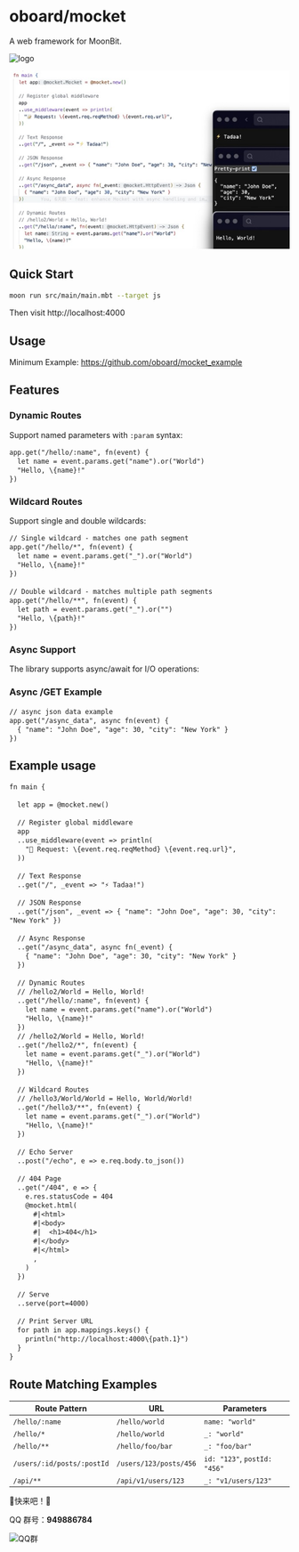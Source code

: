# oboard/mocket

A web framework for MoonBit.

![logo](logo.jpg)

![screenshots](screenshots/1.jpg)

## Quick Start

```bash
moon run src/main/main.mbt --target js
```

Then visit http://localhost:4000

## Usage

Minimum Example: https://github.com/oboard/mocket_example

## Features

### Dynamic Routes

Support named parameters with `:param` syntax:

```moonbit
app.get("/hello/:name", fn(event) {
  let name = event.params.get("name").or("World")
  "Hello, \{name}!"
})
```

### Wildcard Routes

Support single and double wildcards:

```moonbit
// Single wildcard - matches one path segment
app.get("/hello/*", fn(event) {
  let name = event.params.get("_").or("World")
  "Hello, \{name}!"
})

// Double wildcard - matches multiple path segments
app.get("/hello/**", fn(event) {
  let path = event.params.get("_").or("")
  "Hello, \{path}!"
})
```

### Async Support

The library supports async/await for I/O operations:

### Async /GET Example

```moonbit
// async json data example
app.get("/async_data", async fn(event) {
  { "name": "John Doe", "age": 30, "city": "New York" }
})
```

## Example usage

```moonbit
fn main {
  
  let app = @mocket.new()

  // Register global middleware
  app
  ..use_middleware(event => println(
    "📝 Request: \{event.req.reqMethod} \{event.req.url}",
  ))

  // Text Response
  ..get("/", _event => "⚡️ Tadaa!")

  // JSON Response
  ..get("/json", _event => { "name": "John Doe", "age": 30, "city": "New York" })

  // Async Response
  ..get("/async_data", async fn(_event) {
    { "name": "John Doe", "age": 30, "city": "New York" }
  })

  // Dynamic Routes
  // /hello2/World = Hello, World!
  ..get("/hello/:name", fn(event) {
    let name = event.params.get("name").or("World")
    "Hello, \{name}!"
  })
  // /hello2/World = Hello, World!
  ..get("/hello2/*", fn(event) {
    let name = event.params.get("_").or("World")
    "Hello, \{name}!"
  })

  // Wildcard Routes
  // /hello3/World/World = Hello, World/World!
  ..get("/hello3/**", fn(event) {
    let name = event.params.get("_").or("World")
    "Hello, \{name}!"
  })

  // Echo Server
  ..post("/echo", e => e.req.body.to_json())

  // 404 Page
  ..get("/404", e => {
    e.res.statusCode = 404
    @mocket.html(
      #|<html>
      #|<body>
      #|  <h1>404</h1>
      #|</body>
      #|</html>
      ,
    )
  })

  // Serve
  ..serve(port=4000)

  // Print Server URL
  for path in app.mappings.keys() {
    println("http://localhost:4000\{path.1}")
  }
}
```

## Route Matching Examples

| Route Pattern | URL | Parameters |
|---------------|-----|------------|
| `/hello/:name` | `/hello/world` | `name: "world"` |
| `/hello/*` | `/hello/world` | `_: "world"` |
| `/hello/**` | `/hello/foo/bar` | `_: "foo/bar"` |
| `/users/:id/posts/:postId` | `/users/123/posts/456` | `id: "123"`, `postId: "456"` |
| `/api/**` | `/api/v1/users/123` | `_: "v1/users/123"` |

🙌快来吧！🙌

QQ 群号：**949886784**

![QQ群](qrcode.jpg)
